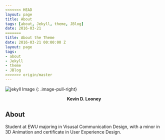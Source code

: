 ```yaml
---
<<<<<<< HEAD
layout: page
title: About
tags: [about, Jekyll, theme, JBlog]
date: 2016-03-21
=======
title: About the Theme
date: 2016-03-21 00:00:00 Z
layout: page
tags:
- about
- Jekyll
- theme
- JBlog
>>>>>>> origin/master
---
```


![jekyll Image](http://dab1nmslvvntp.cloudfront.net/wp-content/uploads/2015/02/1424055625jekyll.png)
{: .image-pull-right}

<center><b>Kevin D. Looney</b> </center>

## About

Student at EWU majoring in Visusal Communication Design, with a minor in 3D Animation and certificate in User Experience Design.
